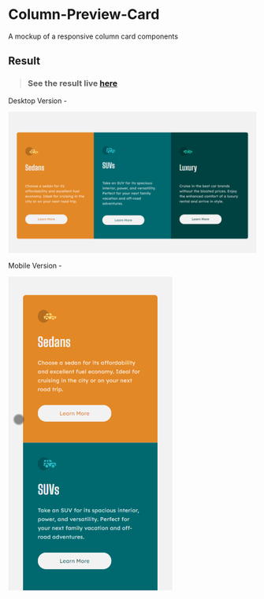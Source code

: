 # Column-Preview-Card

A mockup of a responsive column card components

## Result

> ### See the result live [here](https://column-preview-card-lusk1nha.vercel.app/)

Desktop Version -

[![vercel.com](./public/assets/github-image-desktop.png)](https://column-preview-card-lusk1nha.vercel.app/)

Mobile Version -

[![vercel.com](./public/assets/github-image-mobile.png)](https://column-preview-card-lusk1nha.vercel.app/)
